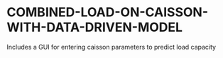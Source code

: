 # COMBINED-LOAD-ON-CAISSON-WITH-DATA-DRIVEN-MODEL
Includes a GUI for entering caisson parameters to predict load capacity
